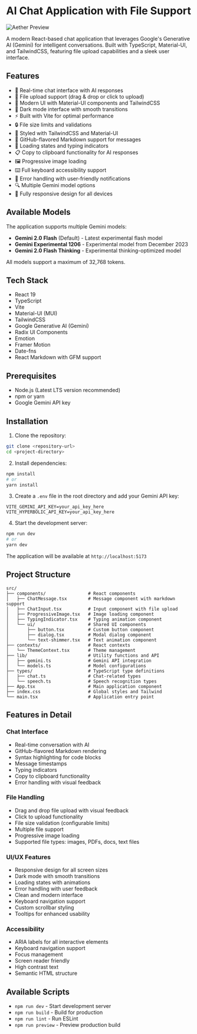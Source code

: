 # AI Chat Application with File Support

![Aether Preview](https://iili.io/2rMvPus.png)

A modern React-based chat application that leverages Google's Generative AI (Gemini) for intelligent conversations. Built with TypeScript, Material-UI, and TailwindCSS, featuring file upload capabilities and a sleek user interface.

## Features

- 💬 Real-time chat interface with AI responses
- 📁 File upload support (drag & drop or click to upload)
- 🎨 Modern UI with Material-UI components and TailwindCSS
- 🌙 Dark mode interface with smooth transitions
- ⚡ Built with Vite for optimal performance
- 🔒 File size limits and validations
- 💅 Styled with TailwindCSS and Material-UI
- 📝 GitHub-flavored Markdown support for messages
- 🔄 Loading states and typing indicators
- 📋 Copy to clipboard functionality for AI responses
- 🖼️ Progressive image loading
- ⌨️ Full keyboard accessibility support
- 🎯 Error handling with user-friendly notifications
- 🔍 Multiple Gemini model options
- 📱 Fully responsive design for all devices

## Available Models

The application supports multiple Gemini models:

- **Gemini 2.0 Flash** (Default) - Latest experimental flash model
- **Gemini Experimental 1206** - Experimental model from December 2023
- **Gemini 2.0 Flash Thinking** - Experimental thinking-optimized model

All models support a maximum of 32,768 tokens.

## Tech Stack

- React 19
- TypeScript
- Vite
- Material-UI (MUI)
- TailwindCSS
- Google Generative AI (Gemini)
- Radix UI Components
- Emotion
- Framer Motion
- Date-fns
- React Markdown with GFM support

## Prerequisites

- Node.js (Latest LTS version recommended)
- npm or yarn
- Google Gemini API key

## Installation

1. Clone the repository:
```bash
git clone <repository-url>
cd <project-directory>
```

2. Install dependencies:
```bash
npm install
# or
yarn install
```

3. Create a `.env` file in the root directory and add your Gemini API key:
```env
VITE_GEMINI_API_KEY=your_api_key_here
VITE_HYPERBOLIC_API_KEY=your_api_key_here
```

4. Start the development server:
```bash
npm run dev
# or
yarn dev
```

The application will be available at `http://localhost:5173`

## Project Structure

```
src/
├── components/                # React components
│   ├── ChatMessage.tsx        # Message component with markdown support
│   ├── ChatInput.tsx          # Input component with file upload
│   ├── ProgressiveImage.tsx   # Image loading component
│   ├── TypingIndicator.tsx    # Typing animation component
│   └── ui/                    # Shared UI components
│       ├── button.tsx         # Custom button component
│       ├── dialog.tsx         # Modal dialog component
│       └── text-shimmer.tsx   # Text animation component
├── contexts/                  # React contexts
│   └── ThemeContext.tsx       # Theme management
├── lib/                       # Utility functions and API
│   ├── gemini.ts              # Gemini API integration
│   └── models.ts              # Model configurations
├── types/                     # TypeScript type definitions
│   ├── chat.ts                # Chat-related types
│   └── speech.ts              # Speech recognition types
├── App.tsx                    # Main application component
├── index.css                  # Global styles and Tailwind
└── main.tsx                   # Application entry point
```

## Features in Detail

### Chat Interface
- Real-time conversation with AI
- GitHub-flavored Markdown rendering
- Syntax highlighting for code blocks
- Message timestamps
- Typing indicators
- Copy to clipboard functionality
- Error handling with visual feedback

### File Handling
- Drag and drop file upload with visual feedback
- Click to upload functionality
- File size validation (configurable limits)
- Multiple file support
- Progressive image loading
- Supported file types: images, PDFs, docs, text files

### UI/UX Features
- Responsive design for all screen sizes
- Dark mode with smooth transitions
- Loading states with animations
- Error handling with user feedback
- Clean and modern interface
- Keyboard navigation support
- Custom scrollbar styling
- Tooltips for enhanced usability

### Accessibility
- ARIA labels for all interactive elements
- Keyboard navigation support
- Focus management
- Screen reader friendly
- High contrast text
- Semantic HTML structure

## Available Scripts

- `npm run dev` - Start development server
- `npm run build` - Build for production
- `npm run lint` - Run ESLint
- `npm run preview` - Preview production build